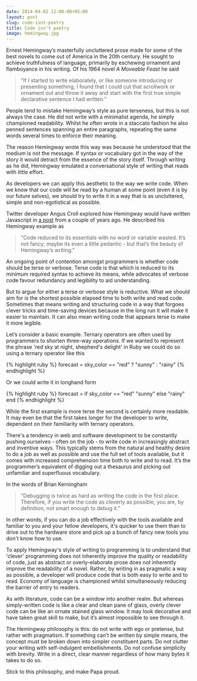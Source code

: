 ```yaml
---
date: 2014-04-02 12:00:00+05:00
layout: post
slug: code-isnt-poetry
title: Code isn't poetry
image: hemingway.jpg
---
```


Ernest Hemingway’s masterfully uncluttered prose made for some of the best novels to come out of America in the 20th century. He sought to achieve truthfulness of language, primarily by eschewing ornament and flamboyance in his writing. Of his 1964 novel *A Moveable Feast* he said

> "If I started to write elaborately, or like someone introducing or presenting something, I found that I could cut that scrollwork or ornament out and throw it away and start with the first true simple declarative sentence I had written.”

People tend to mistake Hemingway’s style as pure terseness, but this is not always the case. He did not write with a minimalist agenda, he simply championed readability. Whilst he often wrote in a staccato fashion he also penned sentences spanning an entire paragraphs, repeating the same words several times to enforce their meaning.

The reason Hemingway wrote this way was because he understood that the medium is not the message. If syntax or vocabulary got in the way of the story it would detract from the essence of the story itself. Through writing as he did, Hemingway emulated a conversational style of writing that reads with little effort.

As developers we can apply this aesthetic to the way we write code. When we know that our code will be read by a human at some point (even it is by our future selves), we should try to write it in a way that is as uncluttered, simple and non-egotistical as possible.

Twitter developer Angus Croll explored how Hemingway would have written Javascript in <a href="http://byfat.xxx/if-hemingway-wrote-javascript" target="_blank">a post</a> from a couple of years ago. He described his Hemingway example as

> "Code reduced to its essentials with no word or variable wasted. It’s not fancy; maybe its even a little pedantic - but that’s the beauty of Hemingway’s writing.”

An ongoing point of contention amongst programmers is whether code should be terse or verbose. Terse code is that which is reduced to its minimum required syntax to achieve its means, while advocates of verbose code favour redundancy and legibility to aid understanding.

But to argue for either a terse or verbose style is reductive. What we should aim for is the shortest possible elapsed time to both write and read code. Sometimes that means writing and structuring code in a way that forgoes clever tricks and time-saving devices because in the long run it will make it easier to maintain. It can also mean writing code that appears terse to make it more legible.

Let’s consider a basic example. Ternary operators are often used by programmers to shorten three-way operations. If we wanted to represent the phrase 'red sky at night, shepherd's delight' in Ruby we could do so using a ternary operator like this

{% highlight ruby %}
forecast = sky_color == "red" ? "sunny" : "rainy"
{% endhighlight %}

Or we could write it in longhand form

{% highlight ruby %}
forecast = if sky_color == "red"
  "sunny"
else
  "rainy"
end
{% endhighlight %}

While the first example is more terse the second is certainly more readable. It may even be that the first takes longer for the developer to write, dependent on their familiarity with ternary operators.

There's a tendency in web and software development to be constantly pushing ourselves - often on the job - to write code in increasingly abstract and inventive ways. This typically stems from the natural and healthy desire to do a job as well as possible and use the full set of tools available, but it comes with increased comprehension time both to write and to read. It’s the programmer’s equivalent of digging out a thesaurus and picking out unfamiliar and superfluous vocabulary.

In the words of Brian Kerningham

> "Debugging is twice as hard as writing the code in the first place. Therefore, if you write the code as cleverly as possible, you are, by definition, not smart enough to debug it.”

In other words, if you can do a job effectively with the tools available and familiar to you and your fellow developers, it's quicker to use them than to drive out to the hardware store and pick up a bunch of fancy new tools you don't know how to use.

To apply Hemingway's style of writing to programming is to understand that 'clever' programming does not inherently improve the quality or readability of code, just as abstract or overly-elaborate prose does not inherently improve the readability of a novel. Rather, by writing in as pragmatic a way as possible, a developer will produce code that is both easy to write and to read. Economy of language is championed whilst simultaneously reducing the barrier of entry to readers.

As with literature, code can be a window into another realm. But whereas simply-written code is like a clear and clean pane of glass, overly clever code can be like an ornate stained glass window. It may look decorative and have taken great skill to make, but it’s almost impossible to see through it.

The Hemingway philosophy is this: do not write with ego or pretense, but rather with pragmatism. If something can’t be written by simple means, the concept must be broken down into simpler constituent parts. Do not clutter your writing with self-indulgent embellishments. Do not confuse simplicity with brevity. Write in a direct, clear manner regardless of how many bytes it takes to do so.

Stick to this philosophy, and make Papa proud.